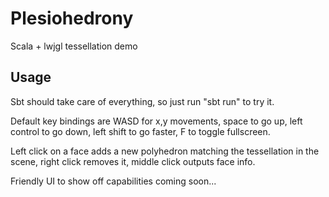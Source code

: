 Plesiohedrony
=============

Scala + lwjgl tessellation demo

Usage
-----

Sbt should take care of everything, so just run "sbt run" to try it.

Default key bindings are WASD for x,y movements, space to go up, left control to go down, left shift to go faster, F to toggle fullscreen.

Left click on a face adds a new polyhedron matching the tessellation in the scene, right click removes it, middle click outputs face info.

Friendly UI to show off capabilities coming soon...
